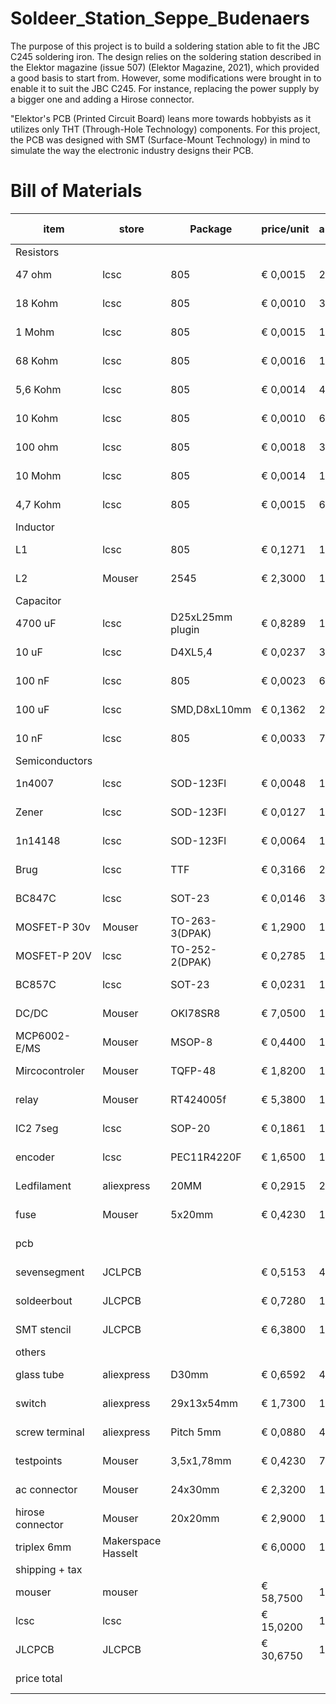 # Soldeer_Station_Seppe_Budenaers
The purpose of this project is to build a soldering station able to fit the JBC C245 soldering iron. The design relies on the soldering station described in the Elektor magazine (issue 507) (Elektor Magazine, 2021), which provided a good basis to start from. However, some modifications were brought in to enable it to suit the JBC C245. For instance, replacing the power supply by a bigger one and adding a Hirose connector.

"Elektor's PCB (Printed Circuit Board) leans more towards hobbyists as it utilizes only THT (Through-Hole Technology) components. For this project, the PCB was designed with SMT (Surface-Mount Technology) in mind to simulate the way the electronic industry designs their PCB.
# Bill of Materials
| item             | store              | Package          | price/unit | amount | total price |
|------------------|--------------------|------------------|------------|--------|-------------|
| Resistors        |                    |                  |            |        |             |
| 47 ohm           | lcsc               | 805              | € 0,0015   | 28     | € 0,0420    |
| 18 Kohm          | lcsc               | 805              | € 0,0010   | 3      | € 0,0030    |
| 1 Mohm           | lcsc               | 805              | € 0,0015   | 1      | € 0,0015    |
| 68 Kohm          | lcsc               | 805              | € 0,0016   | 1      | € 0,0016    |
| 5,6 Kohm         | lcsc               | 805              | € 0,0014   | 4      | € 0,0056    |
| 10 Kohm          | lcsc               | 805              | € 0,0010   | 6      | € 0,0060    |
| 100 ohm          | lcsc               | 805              | € 0,0018   | 3      | € 0,0054    |
| 10 Mohm          | lcsc               | 805              | € 0,0014   | 1      | € 0,0014    |
| 4,7 Kohm         | lcsc               | 805              | € 0,0015   | 6      | € 0,0090    |
| Inductor         |                    |                  |            |        |             |
| L1               | lcsc               | 805              | € 0,1271   | 1      | € 0,1271    |
| L2               | Mouser             | 2545             | € 2,3000   | 1      | € 2,3000    |
| Capacitor        |                    |                  |            |        |             |
| 4700 uF          | lcsc               | D25xL25mm plugin | € 0,8289   | 1      | € 0,8289    |
| 10 uF            | lcsc               | D4XL5,4          | € 0,0237   | 3      | € 0,0711    |
| 100 nF           | lcsc               | 805              | € 0,0023   | 6      | € 0,0138    |
| 100 uF           | lcsc               | SMD,D8xL10mm     | € 0,1362   | 2      | € 0,2724    |
| 10 nF            | lcsc               | 805              | € 0,0033   | 7      | € 0,0231    |
| Semiconductors   |                    |                  |            |        |             |
| 1n4007           | lcsc               | SOD-123Fl        | € 0,0048   | 1      | € 0,0048    |
| Zener            | lcsc               | SOD-123Fl        | € 0,0127   | 1      | € 0,0127    |
| 1n14148          | lcsc               | SOD-123Fl        | € 0,0064   | 1      | € 0,0064    |
| Brug             | lcsc               | TTF              | € 0,3166   | 2      | € 0,6332    |
| BC847C           | lcsc               | SOT-23           | € 0,0146   | 3      | € 0,0438    |
| MOSFET-P 30v     | Mouser             | TO-263-3(DPAK)   | € 1,2900   | 1      | € 1,2900    |
| MOSFET-P 20V     | lcsc               | TO-252-2(DPAK)   | € 0,2785   | 1      | € 0,2785    |
| BC857C           | lcsc               | SOT-23           | € 0,0231   | 1      | € 0,0231    |
| DC/DC            | Mouser             | OKI78SR8         | € 7,0500   | 1      | € 7,0500    |
| MCP6002-E/MS     | Mouser             | MSOP-8           | € 0,4400   | 1      | € 0,4400    |
| Mircocontroler   | Mouser             | TQFP-48          | € 1,8200   | 1      | € 1,8200    |
| relay            | Mouser             | RT424005f        | € 5,3800   | 1      | € 5,3800    |
| IC2 7seg         | lcsc               | SOP-20           | € 0,1861   | 1      | € 0,1861    |
| encoder          | lcsc               | PEC11R4220F      | € 1,6500   | 1      | € 1,6500    |
| Ledfilament      | aliexpress         | 20MM             | € 0,2915   | 28     | € 8,1620    |
| fuse             | Mouser             | 5x20mm           | € 0,4230   | 1      | € 0,4230    |
| pcb              |                    |                  |            |        | € 0,0000    |
| sevensegment     | JCLPCB             |                  | € 0,5153   | 4      | € 2,0613    |
| soldeerbout      | JLCPCB             |                  | € 0,7280   | 1      | € 0,7280    |
| SMT stencil      | JLCPCB             |                  | € 6,3800   | 1      | € 6,3800    |
| others           |                    |                  |            |        |             |
| glass tube       | aliexpress         | D30mm            | € 0,6592   | 4      | € 2,6367    |
| switch           | aliexpress         | 29x13x54mm       | € 1,7300   | 1      | € 1,7300    |
| screw terminal   | aliexpress         | Pitch 5mm        | € 0,0880   | 4      | € 0,3520    |
| testpoints       | Mouser             | 3,5x1,78mm       | € 0,4230   | 7      | € 2,9610    |
| ac connector     | Mouser             | 24x30mm          | € 2,3200   | 1      | € 2,3200    |
| hirose connector | Mouser             | 20x20mm          | € 2,9000   | 1      | € 2,9000    |
| triplex 6mm      | Makerspace Hasselt |                  | € 6,0000   | 1      | € 6,0000    |
| shipping + tax   |                    |                  |            |        |             |
| mouser           | mouser             |                  | € 58,7500  | 1      | € 58,7500   |
| lcsc             | lcsc               |                  | € 15,0200  | 1      | € 15,0200   |
| JLCPCB           | JLCPCB             |                  | € 30,6750  | 1      | € 30,6750   |
| price total      |                    |                  |            |        | € 163,63    |